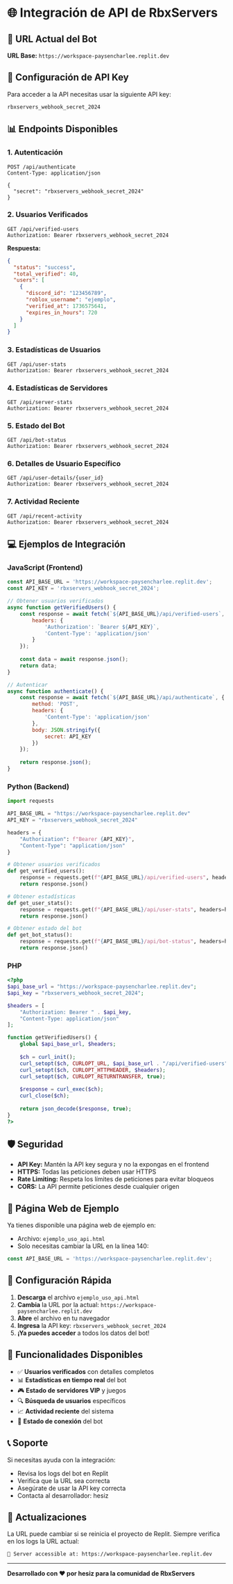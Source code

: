 
# 🌐 Integración de API de RbxServers

## 📍 URL Actual del Bot

**URL Base:** `https://workspace-paysencharlee.replit.dev`

## 🔑 Configuración de API Key

Para acceder a la API necesitas usar la siguiente API key:
```
rbxservers_webhook_secret_2024
```

## 📊 Endpoints Disponibles

### 1. **Autenticación**
```http
POST /api/authenticate
Content-Type: application/json

{
  "secret": "rbxservers_webhook_secret_2024"
}
```

### 2. **Usuarios Verificados**
```http
GET /api/verified-users
Authorization: Bearer rbxservers_webhook_secret_2024
```

**Respuesta:**
```json
{
  "status": "success",
  "total_verified": 40,
  "users": [
    {
      "discord_id": "123456789",
      "roblox_username": "ejemplo",
      "verified_at": 1736575641,
      "expires_in_hours": 720
    }
  ]
}
```

### 3. **Estadísticas de Usuarios**
```http
GET /api/user-stats
Authorization: Bearer rbxservers_webhook_secret_2024
```

### 4. **Estadísticas de Servidores**
```http
GET /api/server-stats
Authorization: Bearer rbxservers_webhook_secret_2024
```

### 5. **Estado del Bot**
```http
GET /api/bot-status
Authorization: Bearer rbxservers_webhook_secret_2024
```

### 6. **Detalles de Usuario Específico**
```http
GET /api/user-details/{user_id}
Authorization: Bearer rbxservers_webhook_secret_2024
```

### 7. **Actividad Reciente**
```http
GET /api/recent-activity
Authorization: Bearer rbxservers_webhook_secret_2024
```

## 💻 Ejemplos de Integración

### JavaScript (Frontend)
```javascript
const API_BASE_URL = 'https://workspace-paysencharlee.replit.dev';
const API_KEY = 'rbxservers_webhook_secret_2024';

// Obtener usuarios verificados
async function getVerifiedUsers() {
    const response = await fetch(`${API_BASE_URL}/api/verified-users`, {
        headers: {
            'Authorization': `Bearer ${API_KEY}`,
            'Content-Type': 'application/json'
        }
    });
    
    const data = await response.json();
    return data;
}

// Autenticar
async function authenticate() {
    const response = await fetch(`${API_BASE_URL}/api/authenticate`, {
        method: 'POST',
        headers: {
            'Content-Type': 'application/json'
        },
        body: JSON.stringify({
            secret: API_KEY
        })
    });
    
    return response.json();
}
```

### Python (Backend)
```python
import requests

API_BASE_URL = "https://workspace-paysencharlee.replit.dev"
API_KEY = "rbxservers_webhook_secret_2024"

headers = {
    "Authorization": f"Bearer {API_KEY}",
    "Content-Type": "application/json"
}

# Obtener usuarios verificados
def get_verified_users():
    response = requests.get(f"{API_BASE_URL}/api/verified-users", headers=headers)
    return response.json()

# Obtener estadísticas
def get_user_stats():
    response = requests.get(f"{API_BASE_URL}/api/user-stats", headers=headers)
    return response.json()

# Obtener estado del bot
def get_bot_status():
    response = requests.get(f"{API_BASE_URL}/api/bot-status", headers=headers)
    return response.json()
```

### PHP
```php
<?php
$api_base_url = "https://workspace-paysencharlee.replit.dev";
$api_key = "rbxservers_webhook_secret_2024";

$headers = [
    "Authorization: Bearer " . $api_key,
    "Content-Type: application/json"
];

function getVerifiedUsers() {
    global $api_base_url, $headers;
    
    $ch = curl_init();
    curl_setopt($ch, CURLOPT_URL, $api_base_url . "/api/verified-users");
    curl_setopt($ch, CURLOPT_HTTPHEADER, $headers);
    curl_setopt($ch, CURLOPT_RETURNTRANSFER, true);
    
    $response = curl_exec($ch);
    curl_close($ch);
    
    return json_decode($response, true);
}
?>
```

## 🛡️ Seguridad

- **API Key:** Mantén la API key segura y no la expongas en el frontend
- **HTTPS:** Todas las peticiones deben usar HTTPS
- **Rate Limiting:** Respeta los límites de peticiones para evitar bloqueos
- **CORS:** La API permite peticiones desde cualquier origen

## 📱 Página Web de Ejemplo

Ya tienes disponible una página web de ejemplo en:
- Archivo: `ejemplo_uso_api.html`
- Solo necesitas cambiar la URL en la línea 140:

```javascript
const API_BASE_URL = 'https://workspace-paysencharlee.replit.dev';
```

## 🔧 Configuración Rápida

1. **Descarga** el archivo `ejemplo_uso_api.html`
2. **Cambia** la URL por la actual: `https://workspace-paysencharlee.replit.dev`
3. **Abre** el archivo en tu navegador
4. **Ingresa** la API key: `rbxservers_webhook_secret_2024`
5. **¡Ya puedes acceder** a todos los datos del bot!

## 🌟 Funcionalidades Disponibles

- ✅ **Usuarios verificados** con detalles completos
- 📊 **Estadísticas en tiempo real** del bot
- 🎮 **Estado de servidores VIP** y juegos
- 🔍 **Búsqueda de usuarios** específicos
- 📈 **Actividad reciente** del sistema
- 🤖 **Estado de conexión** del bot

## 📞 Soporte

Si necesitas ayuda con la integración:
- Revisa los logs del bot en Replit
- Verifica que la URL sea correcta
- Asegúrate de usar la API key correcta
- Contacta al desarrollador: hesiz

## 🔄 Actualizaciones

La URL puede cambiar si se reinicia el proyecto de Replit. Siempre verifica en los logs la URL actual:
```
🔗 Server accessible at: https://workspace-paysencharlee.replit.dev
```

---

**Desarrollado con ❤️ por hesiz para la comunidad de RbxServers**
